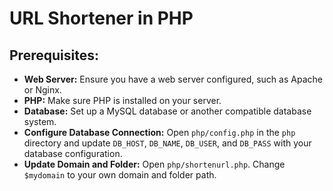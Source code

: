 # URL Shortener in PHP

## Prerequisites:

- **Web Server:** Ensure you have a web server configured, such as Apache or Nginx.
- **PHP:** Make sure PHP is installed on your server.
- **Database:** Set up a MySQL database or another compatible database system.
- **Configure Database Connection:** Open `php/config.php` in the `php` directory and update `DB_HOST`, `DB_NAME`, `DB_USER`, and `DB_PASS` with your database configuration.
- **Update Domain and Folder:** Open `php/shortenurl.php`. Change `$mydomain` to your own domain and folder path.
